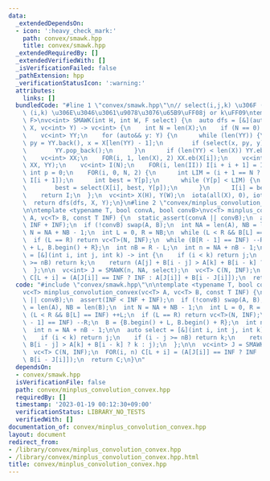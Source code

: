 ```yaml
---
data:
  _extendedDependsOn:
  - icon: ':heavy_check_mark:'
    path: convex/smawk.hpp
    title: convex/smawk.hpp
  _extendedRequiredBy: []
  _extendedVerifiedWith: []
  _isVerificationFailed: false
  _pathExtension: hpp
  _verificationStatusIcon: ':warning:'
  attributes:
    links: []
  bundledCode: "#line 1 \"convex/smawk.hpp\"\n// select(i,j,k) \u306F (i,j) \u3068\
    \ (i,k) \u306E\u3046\u3061\u9078\u3076\u65B9\uFF08j or k\uFF09\ntemplate <typename\
    \ F>\nvc<int> SMAWK(int H, int W, F select) {\n  auto dfs = [&](auto& dfs, vc<int>\
    \ X, vc<int> Y) -> vc<int> {\n    int N = len(X);\n    if (N == 0) return {};\n\
    \    vc<int> YY;\n    for (auto&& y: Y) {\n      while (len(YY)) {\n        int\
    \ py = YY.back(), x = X[len(YY) - 1];\n        if (select(x, py, y) == py) break;\n\
    \        YY.pop_back();\n      }\n      if (len(YY) < len(X)) YY.eb(y);\n    }\n\
    \    vc<int> XX;\n    FOR(i, 1, len(X), 2) XX.eb(X[i]);\n    vc<int> II = dfs(dfs,\
    \ XX, YY);\n    vc<int> I(N);\n    FOR(i, len(II)) I[i + i + 1] = II[i];\n   \
    \ int p = 0;\n    FOR(i, 0, N, 2) {\n      int LIM = (i + 1 == N ? Y.back() :\
    \ I[i + 1]);\n      int best = Y[p];\n      while (Y[p] < LIM) {\n        ++p;\n\
    \        best = select(X[i], best, Y[p]);\n      }\n      I[i] = best;\n    }\n\
    \    return I;\n  };\n  vc<int> X(H), Y(W);\n  iota(all(X), 0), iota(all(Y), 0);\n\
    \  return dfs(dfs, X, Y);\n}\n#line 2 \"convex/minplus_convolution_convex.hpp\"\
    \n\ntemplate <typename T, bool convA, bool convB>\nvc<T> minplus_convolution_convex(vc<T>\
    \ A, vc<T> B, const T INF) {\n  static_assert(convA || convB);\n  assert(INF <\
    \ INF + INF);\n  if (!convB) swap(A, B);\n  int NA = len(A), NB = len(B);\n  int\
    \ N = NA + NB - 1;\n  int L = 0, R = NB;\n  while (L < R && B[L] == INF) ++L;\n\
    \  if (L == R) return vc<T>(N, INF);\n  while (B[R - 1] == INF) --R;\n  B = {B.begin()\
    \ + L, B.begin() + R};\n  int nB = R - L;\n  int n = NA + nB - 1;\n\n  auto select\
    \ = [&](int i, int j, int k) -> int {\n    if (i < k) return j;\n    if (i - j\
    \ >= nB) return k;\n    return (A[j] + B[i - j] > A[k] + B[i - k] ? k : j);\n\
    \  };\n\n  vc<int> J = SMAWK(n, NA, select);\n  vc<T> C(N, INF);\n  FOR(i, n)\
    \ C[L + i] = (A[J[i]] == INF ? INF : A[J[i]] + B[i - J[i]]);\n  return C;\n}\n"
  code: "#include \"convex/smawk.hpp\"\n\ntemplate <typename T, bool convA, bool convB>\n\
    vc<T> minplus_convolution_convex(vc<T> A, vc<T> B, const T INF) {\n  static_assert(convA\
    \ || convB);\n  assert(INF < INF + INF);\n  if (!convB) swap(A, B);\n  int NA\
    \ = len(A), NB = len(B);\n  int N = NA + NB - 1;\n  int L = 0, R = NB;\n  while\
    \ (L < R && B[L] == INF) ++L;\n  if (L == R) return vc<T>(N, INF);\n  while (B[R\
    \ - 1] == INF) --R;\n  B = {B.begin() + L, B.begin() + R};\n  int nB = R - L;\n\
    \  int n = NA + nB - 1;\n\n  auto select = [&](int i, int j, int k) -> int {\n\
    \    if (i < k) return j;\n    if (i - j >= nB) return k;\n    return (A[j] +\
    \ B[i - j] > A[k] + B[i - k] ? k : j);\n  };\n\n  vc<int> J = SMAWK(n, NA, select);\n\
    \  vc<T> C(N, INF);\n  FOR(i, n) C[L + i] = (A[J[i]] == INF ? INF : A[J[i]] +\
    \ B[i - J[i]]);\n  return C;\n}\n"
  dependsOn:
  - convex/smawk.hpp
  isVerificationFile: false
  path: convex/minplus_convolution_convex.hpp
  requiredBy: []
  timestamp: '2023-01-19 00:12:30+09:00'
  verificationStatus: LIBRARY_NO_TESTS
  verifiedWith: []
documentation_of: convex/minplus_convolution_convex.hpp
layout: document
redirect_from:
- /library/convex/minplus_convolution_convex.hpp
- /library/convex/minplus_convolution_convex.hpp.html
title: convex/minplus_convolution_convex.hpp
---
```

